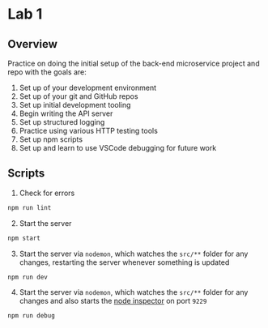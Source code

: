 # Lab 1

## Overview

Practice on doing the initial setup of the back-end microservice project and repo with the goals are:

1. Set up of your development environment
2. Set up of your git and GitHub repos
3. Set up initial development tooling
4. Begin writing the API server
5. Set up structured logging
6. Practice using various HTTP testing tools
7. Set up npm scripts
8. Set up and learn to use VSCode debugging for future work

## Scripts

1. Check for errors
```sh
npm run lint
```

2. Start the server
```sh
npm start
```

3. Start the server via `nodemon`, which watches the `src/**` folder for any changes, restarting the server whenever something is updated
```sh
npm run dev
```
4. Start the server via `nodemon`, which watches the `src/**` folder for any changes and also starts the [node inspector](https://nodejs.org/en/docs/guides/debugging-getting-started/) on port `9229`
```sh
npm run debug
```
